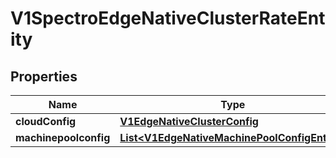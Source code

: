 # V1SpectroEdgeNativeClusterRateEntity

## Properties
Name | Type | Description | Notes
------------ | ------------- | ------------- | -------------
**cloudConfig** | [**V1EdgeNativeClusterConfig**](V1EdgeNativeClusterConfig.md) |  |  [optional]
**machinepoolconfig** | [**List&lt;V1EdgeNativeMachinePoolConfigEntity&gt;**](V1EdgeNativeMachinePoolConfigEntity.md) |  |  [optional]
